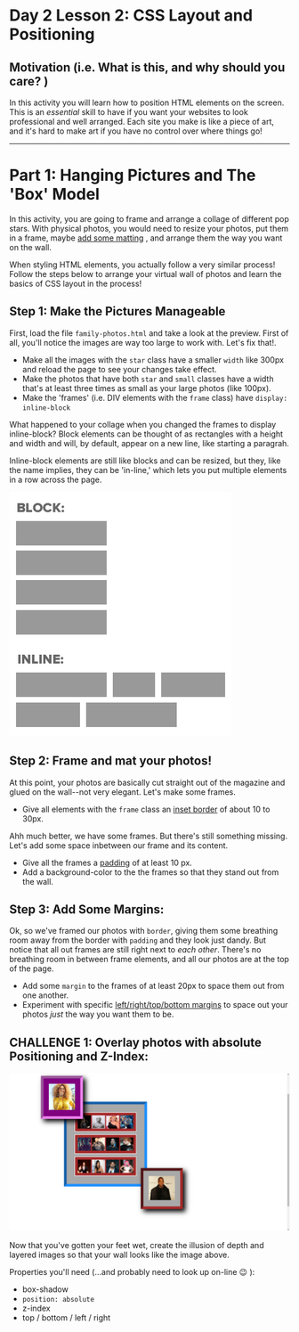 # Day 2 Lesson 2: CSS Layout and Positioning

## Motivation (i.e. What is this, and why should you care? )

In this activity you will learn how to position HTML elements on the screen. This is an *essential* skill to have if you want your websites to look professional and well arranged. Each site you make is like a piece of art, and it's hard to make art if you have no control over where things go!


--------

# Part 1: Hanging Pictures and The 'Box' Model

In this activity, you are going to frame and arrange a collage of different pop stars. With physical photos, you would need to resize your photos, put them in a frame, maybe [add some matting](http://simplyframed.com/blogs/blog/15562616-framing-101-when-to-float-when-to-mat) , and arrange them the way you want on the wall.

When styling HTML elements, you actually follow a very similar process! Follow the steps below to arrange your virtual wall of photos and learn the basics of CSS layout in the process!

## Step 1: Make the Pictures Manageable

First, load the file `family-photos.html` and take a look at the preview. First of all, you'll notice the images are way too large to work with. Let's fix that!.

+ Make all the images with the `star` class have a smaller `width` like 300px and reload the page to see your changes take effect.
+ Make the photos that have both `star` and `small` classes have a width that's at least three times as small as your large photos (like 100px).
+ Make the 'frames' (i.e. DIV elements with the `frame` class) have `display: inline-block`

What happened to your collage when you changed the frames to display inline-block? Block elements can be thought of as rectangles with a height and width and will, by default, appear on a new line, like starting a paragrah.

Inline-block elements are still like blocks and can be resized, but they, like the name implies, they can be 'in-line,' which lets you put multiple elements in a row across the page.

![Inline Block](example-blockinline.png)

## Step 2: Frame and mat your photos!

At this point, your photos are basically cut straight out of the magazine and glued on the wall--not very elegant. Let's make some frames.

+ Give all elements with the `frame` class an [inset border](http://www.w3schools.com/css/css_border.asp) of about 10 to 30px.

Ahh much better, we have some frames. But there's still something missing. Let's add some space inbetween our frame and its content.

+ Give all the frames a [padding](http://www.w3schools.com/css/css_padding.asp) of at least 10 px.
+ Add a background-color to the the frames so that they stand out from the wall.

## Step 3: Add Some Margins:

Ok, so we've framed our photos with `border`, giving them some breathing room away from the border with `padding` and they look just dandy. But notice that all out frames are still right next to *each other*. There's no breathing room in between frame elements, and all our photos are at the top of the page.

+ Add some `margin` to the frames of at least 20px to space them out from one another.
+ Experiment with specific [left/right/top/bottom margins](http://www.w3schools.com/css/tryit.asp?filename=trycss_margin_sides) to space out your photos *just* the way you want them to be.


## CHALLENGE 1: Overlay photos with absolute Positioning and Z-Index:

![Overlay](overlay.png)


Now that you've gotten your feet wet, create the illusion of depth and layered images  so that your wall looks like the image above.

Properties you'll need (...and probably need to look up on-line :wink: ):
+ box-shadow
+ `position: absolute`
+ z-index
+ top / bottom / left / right
